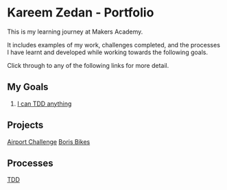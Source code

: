 # Kareem Zedan - Portfolio

This is my learning journey at Makers Academy.

It includes examples of my work, challenges completed, and the processes I have learnt and developed while working towards the following goals.

Click through to any of the following links for more detail.

## My Goals
1. [I can TDD anything](https://github.com/KZedan/Goal_Tracking/blob/master/goals_and_evidence/1_make_anything/1_tdd_anything.md)

## Projects
[Airport Challenge](https://github.com/KZedan/Goal_Tracking/blob/master/projects/airport_challenge.md)
[Boris Bikes](https://github.com/KZedan/Goal_Tracking/blob/master/projects/boris_bikes.md)

## Processes
[TDD](https://github.com/KZedan/Goal_Tracking/blob/master/processes/tdd.md)
